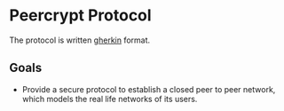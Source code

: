# Peercrypt Protocol


The protocol is written [gherkin] format.


## Goals

* Provide a secure protocol to establish a closed peer to peer network,
  which models the real life networks of its users.


[gherkin]: https://github.com/cucumber/cucumber/wiki/Gherkin

